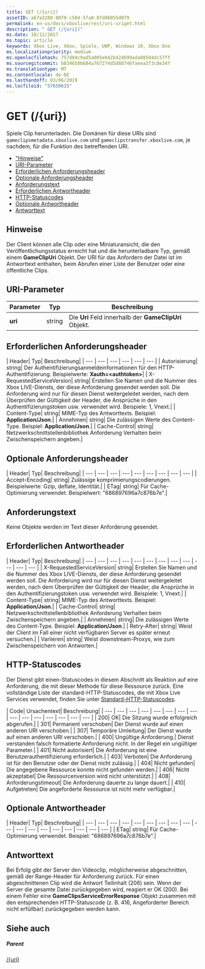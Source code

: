 ```yaml
---
title: GET (/{uri})
assetID: a67a3288-88f9-c504-5fa8-8fd06055d079
permalink: en-us/docs/xboxlive/rest/uri-uriget.html
description: " GET (/{uri})"
ms.date: 10/12/2017
ms.topic: article
keywords: Xbox Live, Xbox, Spiele, UWP, Windows 10, Xbox One
ms.localizationpriority: medium
ms.openlocfilehash: 757d84c9ad5a005e042b42d699ada08504dc57ff
ms.sourcegitcommit: b034650b684a767274d5d88746faeea373c8e34f
ms.translationtype: MT
ms.contentlocale: de-DE
ms.lasthandoff: 03/06/2019
ms.locfileid: "57650615"
---
```

# <a name="get-uri"></a>GET (/{uri})
Spiele Clip herunterladen. Die Domänen für diese URIs sind `gameclipsmetadata.xboxlive.com` und `gameclipstransfer.xboxlive.com`, je nachdem, für die Funktion des betreffenden URI.
 
  * ["Hinweise"](#ID4EX)
  * [URI-Parameter](#ID4EDB)
  * [Erforderlichen Anforderungsheader](#ID4EEC)
  * [Optionale Anforderungsheader](#ID4EQE)
  * [Anforderungstext](#ID4EZF)
  * [Erforderlichen Antwortheader](#ID4EEG)
  * [HTTP-Statuscodes](#ID4EYAAC)
  * [Optionale Antwortheader](#ID4EOFAC)
  * [Antworttext](#ID4EOGAC)
 
<a id="ID4EX"></a>

 
## <a name="remarks"></a>Hinweise
 
Der Client können alle Clip oder eine Miniaturansicht, die den Veröffentlichungsstatus erreicht hat und die herunterladbare Typ, gemäß einem **GameClipUri** Objekt. Der URI für das Anfordern der Datei ist im Antworttext enthalten, beim Abrufen einer Liste der Benutzer oder eine öffentliche Clips.
  
<a id="ID4EDB"></a>

 
## <a name="uri-parameters"></a>URI-Parameter
 
| Parameter| Typ| Beschreibung| 
| --- | --- | --- | 
| <b>uri</b>| string| Die <b>Uri</b> Feld innerhalb der <b>GameClipUri</b> Objekt.| 
  
<a id="ID4EEC"></a>

 
## <a name="required-request-headers"></a>Erforderlichen Anforderungsheader
 
| Header| Typ| Beschreibung| 
| --- | --- | --- | --- | --- | --- | 
| Autorisierung| string| Der Authentifizierungsanmeldeinformationen für den HTTP-Authentifizierung. Beispielwerte: <b>Xauth=&lt;authtoken></b>| 
| X-RequestedServiceVersion| string| Erstellen Sie Namen und die Nummer des Xbox LIVE-Diensts, der diese Anforderung gesendet werden soll. Die Anforderung wird nur für diesen Dienst weitergeleitet werden, nach dem Überprüfen der Gültigkeit der Header, die Ansprüche in den Authentifizierungstoken usw. verwendet wird. Beispiele: 1, Vnext.| 
| Content-Type| string| MIME-Typ des Antworttexts. Beispiel: <b>Application/Json</b>.| 
| Annehmen| string| Die zulässigen Werte des Content-Type. Beispiel: <b>Application/Json</b>.| 
| Cache-Control| string| Netzwerkschnittstellenbibliothek Anforderung Verhalten beim Zwischenspeichern angeben.| 
  
<a id="ID4EQE"></a>

 
## <a name="optional-request-headers"></a>Optionale Anforderungsheader
 
| Header| Typ| Beschreibung| 
| --- | --- | --- | --- | --- | --- | --- | --- | --- | 
| Accept-Encoding| string| Zulässige komprimierungscodierungen. Beispielwerte: Gzip, deflate, Identität.| 
| ETag| string| Für Cache-Optimierung verwendet. Beispielwert: "686897696a7c876b7e".| 
  
<a id="ID4EZF"></a>

 
## <a name="request-body"></a>Anforderungstext
 
Keine Objekte werden im Text dieser Anforderung gesendet.
  
<a id="ID4EEG"></a>

 
## <a name="required-response-headers"></a>Erforderlichen Antwortheader
 
| Header| Typ| Beschreibung| 
| --- | --- | --- | --- | --- | --- | --- | --- | --- | --- | --- | --- | 
| X-RequestedServiceVersion| string| Erstellen Sie Namen und die Nummer des Xbox LIVE-Diensts, der diese Anforderung gesendet werden soll. Die Anforderung wird nur für diesen Dienst weitergeleitet werden, nach dem Überprüfen der Gültigkeit der Header, die Ansprüche in den Authentifizierungstoken usw. verwendet wird. Beispiele: 1, Vnext.| 
| Content-Type| string| MIME-Typ des Antworttexts. Beispiel: <b>Application/Json</b>.| 
| Cache-Control| string| Netzwerkschnittstellenbibliothek Anforderung Verhalten beim Zwischenspeichern angeben.| 
| Annehmen| string| Die zulässigen Werte des Content-Type. Beispiel: <b>Application/Json</b>.| 
| Retry-After| string| Weist der Client im Fall einer nicht verfügbaren Server es später erneut versuchen.| 
| Variieren| string| Weist downstream-Proxys, wie zum Zwischenspeichern von Antworten.| 
  
<a id="ID4EYAAC"></a>

 
## <a name="http-status-codes"></a>HTTP-Statuscodes
 
Der Dienst gibt einen-Statuscodes in diesem Abschnitt als Reaktion auf eine Anforderung, die mit dieser Methode für diese Ressource zurück. Eine vollständige Liste der standard-HTTP-Statuscodes, die mit Xbox Live Services verwendet, finden Sie unter [Standard-HTTP-Statuscodes](../../additional/httpstatuscodes.md).
 
| Code| Ursachentext| Beschreibung| 
| --- | --- | --- | --- | --- | --- | --- | --- | --- | --- | --- | --- | --- | --- | --- | 
| 200| OK| Die Sitzung wurde erfolgreich abgerufen.| 
| 301| Permanent verschoben| Der Dienst wurde auf einen anderen URI verschoben.| 
| 307| Temporäre Umleitung| Der Dienst wurde auf einen anderen URI verschoben.| 
| 400| Ungültige Anforderung.| Dienst verstanden falsch formatierte Anforderung nicht. In der Regel ein ungültiger Parameter.| 
| 401| Nicht autorisiert| Die Anforderung ist eine Benutzerauthentifizierung erforderlich.| 
| 403| Verboten| Die Anforderung ist für den Benutzer oder der Dienst nicht zulässig.| 
| 404| Nicht gefunden| Die angegebene Ressource konnte nicht gefunden werden.| 
| 406| Nicht akzeptabel| Die Ressourcenversion wird nicht unterstützt.| 
| 408| Anforderungstimeout| Die Anforderung dauerte zu lange dauert.| 
| 410| Aufgetreten| Die angeforderte Ressource ist nicht mehr verfügbar.| 
  
<a id="ID4EOFAC"></a>

 
## <a name="optional-response-headers"></a>Optionale Antwortheader
 
| Header| Typ| Beschreibung| 
| --- | --- | --- | --- | --- | --- | --- | --- | --- | --- | --- | --- | --- | --- | --- | --- | --- | --- | 
| ETag| string| Für Cache-Optimierung verwendet. Beispiel: "686897696a7c876b7e".| 
  
<a id="ID4EOGAC"></a>

 
## <a name="response-body"></a>Antworttext
 
<a id="ID4EUGAC"></a>

  
 
Bei Erfolg gibt der Server den Videoclip, möglicherweise abgeschnitten, gemäß der Range-Header für Anforderung zurück. Für einen abgeschnittenen Clip wird die Antwort Teilinhalt (206) sein. Wenn der Server die gesamte Datei zurückgegeben wird, reagiert er OK (200). Bei einem Fehler eine **GameClipsServiceErrorResponse** Objekt zusammen mit den entsprechenden HTTP-Statuscode (z. B. 416, Angeforderter Bereich nicht erfüllbar) zurückgegeben werden kann.
   
<a id="ID4E4GAC"></a>

 
## <a name="see-also"></a>Siehe auch
 
<a id="ID4E6GAC"></a>

 
##### <a name="parent"></a>Parent 

[/{uri}](uri-uri.md)

   